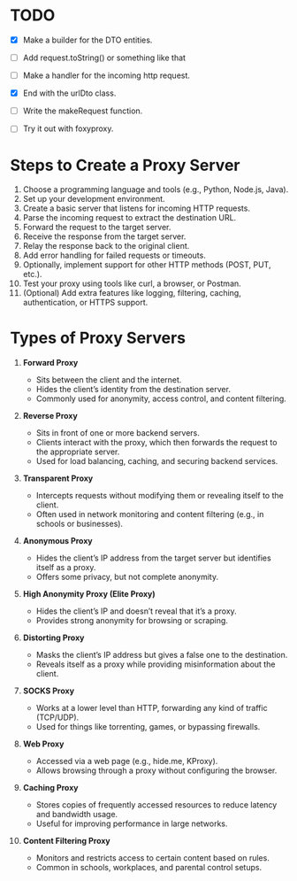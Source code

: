 # TODO
- [X] Make a builder for the DTO entities.
- [ ] Add request.toString() or something like that 
- [ ] Make a handler for the incoming http request.
- [X] End with the urlDto class.
 
- [ ] Write the makeRequest function.
- [ ] Try it out with foxyproxy.

# Steps to Create a Proxy Server

1. Choose a programming language and tools (e.g., Python, Node.js, Java).
2. Set up your development environment.
3. Create a basic server that listens for incoming HTTP requests.
4. Parse the incoming request to extract the destination URL.
5. Forward the request to the target server.
6. Receive the response from the target server.
7. Relay the response back to the original client.
8. Add error handling for failed requests or timeouts.
9. Optionally, implement support for other HTTP methods (POST, PUT, etc.).
10. Test your proxy using tools like curl, a browser, or Postman.
11. (Optional) Add extra features like logging, filtering, caching, authentication, or HTTPS support.

# Types of Proxy Servers

1. **Forward Proxy**
   - Sits between the client and the internet.
   - Hides the client’s identity from the destination server.
   - Commonly used for anonymity, access control, and content filtering.

2. **Reverse Proxy**
   - Sits in front of one or more backend servers.
   - Clients interact with the proxy, which then forwards the request to the appropriate server.
   - Used for load balancing, caching, and securing backend services.

3. **Transparent Proxy**
   - Intercepts requests without modifying them or revealing itself to the client.
   - Often used in network monitoring and content filtering (e.g., in schools or businesses).

4. **Anonymous Proxy**
   - Hides the client’s IP address from the target server but identifies itself as a proxy.
   - Offers some privacy, but not complete anonymity.

5. **High Anonymity Proxy (Elite Proxy)**
   - Hides the client’s IP and doesn’t reveal that it’s a proxy.
   - Provides strong anonymity for browsing or scraping.

6. **Distorting Proxy**
   - Masks the client’s IP address but gives a false one to the destination.
   - Reveals itself as a proxy while providing misinformation about the client.

7. **SOCKS Proxy**
   - Works at a lower level than HTTP, forwarding any kind of traffic (TCP/UDP).
   - Used for things like torrenting, games, or bypassing firewalls.

8. **Web Proxy**
   - Accessed via a web page (e.g., hide.me, KProxy).
   - Allows browsing through a proxy without configuring the browser.

9. **Caching Proxy**
   - Stores copies of frequently accessed resources to reduce latency and bandwidth usage.
   - Useful for improving performance in large networks.

10. **Content Filtering Proxy**
    - Monitors and restricts access to certain content based on rules.
    - Common in schools, workplaces, and parental control setups.
